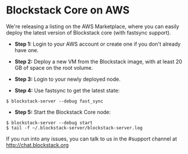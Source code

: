 # Blockstack Core on AWS

We're releasing a listing on the AWS Marketplace, where you can easily deploy
the latest version of Blockstack core (with fastsync support).

- **Step 1:** Login to your AWS account or create one if you don't already have one.

- **Step 2:** Deploy a new VM from the Blockstack image, with at least 20 GB of space on the root volume.

- **Step 3:** Login to your newly deployed node.

- **Step 4:** Use fastsync to get the latest state:

```
$ blockstack-server --debug fast_sync
```

- **Step 5:** Start the Blockstack Core node:

```
$ blockstack-server --debug start
$ tail -f ~/.blockstack-server/blockstack-server.log
```

If you run into any issues, you can talk to us in the #support channel at http://chat.blockstack.org

